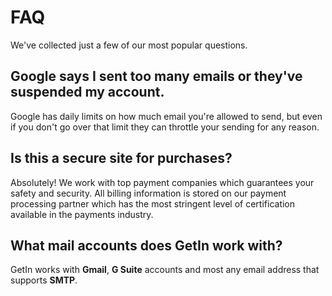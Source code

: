 # FAQ

We've collected just a few of our most popular questions.

## Google says I sent too many emails or they've suspended my account.

Google has daily limits on how much email you're allowed to send, but even if you don't go over that limit they can throttle your sending for any reason. 

## Is this a secure site for purchases?

Absolutely! We work with top payment companies which guarantees your safety and security. All billing information is stored on our payment processing partner which has the most stringent level of certification available in the payments industry.

## What mail accounts does GetIn work with?

GetIn works with **Gmail**, **G Suite** accounts and most any email address that supports **SMTP**.
